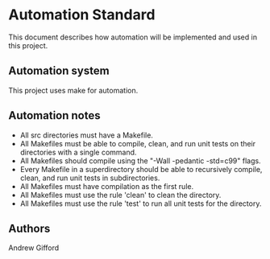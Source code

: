 # Automation Standard
This document describes how automation will be implemented and used in this project.

## Automation system
This project uses make for automation.

## Automation notes
- All src directories must have a Makefile.
- All Makefiles must be able to compile, clean, and run unit tests on their 
    directories with a single command.
- All Makefiles should compile using the "-Wall -pedantic -std=c99" flags.
- Every Makefile in a superdirectory should be able to recursively compile, 
    clean, and run unit tests in subdirectories.
- All Makefiles must have compilation as the first rule.
- All Makefiles must use the rule 'clean' to clean the directory.
- All Makefiles must use the rule 'test' to run all unit tests for the directory.

## Authors
Andrew Gifford
